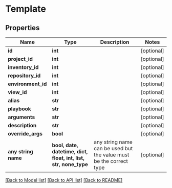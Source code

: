 # Template


## Properties
Name | Type | Description | Notes
------------ | ------------- | ------------- | -------------
**id** | **int** |  | [optional] 
**project_id** | **int** |  | [optional] 
**inventory_id** | **int** |  | [optional] 
**repository_id** | **int** |  | [optional] 
**environment_id** | **int** |  | [optional] 
**view_id** | **int** |  | [optional] 
**alias** | **str** |  | [optional] 
**playbook** | **str** |  | [optional] 
**arguments** | **str** |  | [optional] 
**description** | **str** |  | [optional] 
**override_args** | **bool** |  | [optional] 
**any string name** | **bool, date, datetime, dict, float, int, list, str, none_type** | any string name can be used but the value must be the correct type | [optional]

[[Back to Model list]](../README.md#documentation-for-models) [[Back to API list]](../README.md#documentation-for-api-endpoints) [[Back to README]](../README.md)


